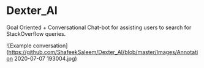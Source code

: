 # Dexter_AI
Goal Oriented + Conversational Chat-bot for assisting users to search for StackOverflow queries.

![Example conversation](https://github.com/ShafeekSaleem/Dexter_AI/blob/master/Images/Annotation 2020-07-07 193004.jpg)
